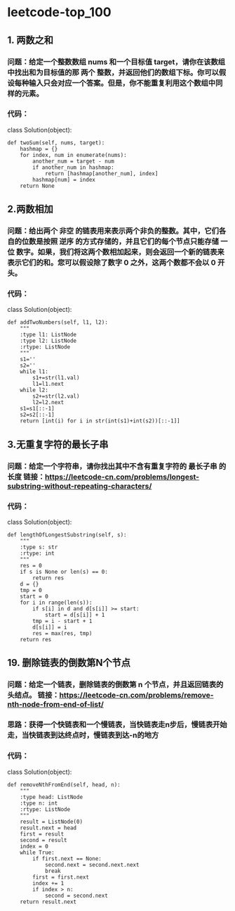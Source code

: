 # leetcode-top_100
## 1. 两数之和
### 问题：给定一个整数数组 nums 和一个目标值 target，请你在该数组中找出和为目标值的那 两个 整数，并返回他们的数组下标。你可以假设每种输入只会对应一个答案。但是，你不能重复利用这个数组中同样的元素。
### 代码：
class Solution(object):

    def twoSum(self, nums, target):
        hashmap = {} 
        for index, num in enumerate(nums):         
            another_num = target - num                    
            if another_num in hashmap:                    
                return [hashmap[another_num], index]                           
            hashmap[num] = index        
        return None

## 2.两数相加
### 问题：给出两个 非空 的链表用来表示两个非负的整数。其中，它们各自的位数是按照 逆序 的方式存储的，并且它们的每个节点只能存储 一位 数字。如果，我们将这两个数相加起来，则会返回一个新的链表来表示它们的和。您可以假设除了数字 0 之外，这两个数都不会以 0 开头。
### 代码：
class Solution(object):

    def addTwoNumbers(self, l1, l2):
        """
        :type l1: ListNode
        :type l2: ListNode
        :rtype: ListNode
        """
        s1=''
        s2=''
        while l1:
            s1+=str(l1.val)
            l1=l1.next
        while l2:
            s2+=str(l2.val)
            l2=l2.next
        s1=s1[::-1]
        s2=s2[::-1]
        return [int(i) for i in str(int(s1)+int(s2))[::-1]]

## 3.无重复字符的最长子串
### 问题：给定一个字符串，请你找出其中不含有重复字符的 最长子串 的长度 链接：https://leetcode-cn.com/problems/longest-substring-without-repeating-characters/
### 代码：
class Solution(object):

    def lengthOfLongestSubstring(self, s):
        """
        :type s: str
        :rtype: int
        """
        res = 0
        if s is None or len(s) == 0:
            return res
        d = {}
        tmp = 0
        start = 0
        for i in range(len(s)):
            if s[i] in d and d[s[i]] >= start:
                start = d[s[i]] + 1
            tmp = i - start + 1
            d[s[i]] = i
            res = max(res, tmp)
        return res

## 19. 删除链表的倒数第N个节点
### 问题：给定一个链表，删除链表的倒数第 n 个节点，并且返回链表的头结点。 链接：https://leetcode-cn.com/problems/remove-nth-node-from-end-of-list/
### 思路：获得一个快链表和一个慢链表，当快链表走n步后，慢链表开始走，当快链表到达终点时，慢链表到达-n的地方
### 代码：

class Solution(object):

    def removeNthFromEnd(self, head, n):
        """
        :type head: ListNode
        :type n: int
        :rtype: ListNode
        """
        result = ListNode(0)
        result.next = head
        first = result
        second = result
        index = 0
        while True:
            if first.next == None:
                second.next = second.next.next
                break
            first = first.next
            index += 1
            if index > n:
                second = second.next
        return result.next
